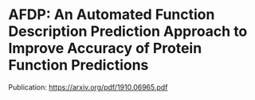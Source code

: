 # AFDP: An Automated Function Description Prediction Approach to Improve Accuracy of Protein Function Predictions

Publication: https://arxiv.org/pdf/1910.06965.pdf
